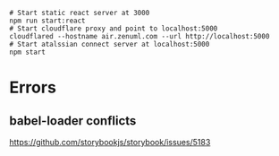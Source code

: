```
# Start static react server at 3000
npm run start:react
# Start cloudflare proxy and point to localhost:5000
cloudflared --hostname air.zenuml.com --url http://localhost:5000
# Start atalssian connect server at localhost:5000
npm start
```
# Errors
## babel-loader conflicts

https://github.com/storybookjs/storybook/issues/5183


